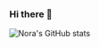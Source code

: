 ### Hi there 👋

<!--
**nora-maleki/nora-maleki** is a ✨ _special_ ✨ repository because its `README.md` (this file) appears on your GitHub profile.

Here are some ideas to get you started:

- 🔭 I’m currently working on ...
- 🌱 I’m currently learning ...
- 👯 I’m looking to collaborate on ...
- 🤔 I’m looking for help with ...
- 💬 Ask me about ...
- 📫 How to reach me: ...
- 😄 Pronouns: ...
- ⚡ Fun fact: ...
-->

![Nora's GitHub stats](https://github-readme-stats.vercel.app/api?username=nora-maleki&theme=maroongold&show_icons=true)

<!-- ![Nora's GitHub stats](https://github-readme-stats.vercel.app/api?username=nora-maleki&show_icons=true&theme=maroongold) -->
<!-- [![Nora's github stats](https://github-readme-stats.vercel.app/api?username=nora-maleki)](https://github.com/nora-maleki/github-readme-stats) -->
